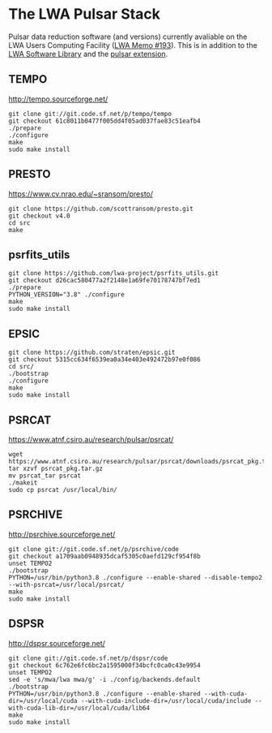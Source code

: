 # The LWA Pulsar Stack

Pulsar data reduction software (and versions) currently avaliable on the LWA Users Computing Facility ([LWA Memo #193](http://www.phys.unm.edu/~lwa/memos/memo/lwa0193d.pdf)).  This is in addition to the [LWA Software Library](https://fornax.phys.unm.edu/lwa/trac/) and the [pulsar extension](https://github.com/lwa-project/pulsar/).

## TEMPO
http://tempo.sourceforge.net/
```
git clone git://git.code.sf.net/p/tempo/tempo
git checkout 61c8011b0477f005dd4f05ad037fae83c51eafb4
./prepare
./configure
make
sudo make install
```

## PRESTO
https://www.cv.nrao.edu/~sransom/presto/
```
git clone https://github.com/scottransom/presto.git
git checkout v4.0
cd src
make
```

## psrfits_utils
```
git clone https://github.com/lwa-project/psrfits_utils.git
git checkout d26cac580477a2f2148e1a69fe70178747bf7ed1
./prepare
PYTHON_VERSION="3.8" ./configure
make
sudo make install
```

## EPSIC
```
git clone https://github.com/straten/epsic.git
git checkout 5315cc634f6539ea0a34e403e492472b97e0f086
cd src/
./bootstrap
./configure
make
sudo make install
```

## PSRCAT
https://www.atnf.csiro.au/research/pulsar/psrcat/
```
wget https://www.atnf.csiro.au/research/pulsar/psrcat/downloads/psrcat_pkg.tar.gz
tar xzvf psrcat_pkg.tar.gz
mv psrcat_tar psrcat
./makeit
sudo cp psrcat /usr/local/bin/
```

## PSRCHIVE
http://psrchive.sourceforge.net/
```
git clone git://git.code.sf.net/p/psrchive/code
git checkout a1709aab0948935dcaf5305c0aefd129cf954f8b
unset TEMPO2
./bootstrap
PYTHON=/usr/bin/python3.8 ./configure --enable-shared --disable-tempo2 --with-psrcat=/usr/local/psrcat/
make
sudo make install
```

## DSPSR
http://dspsr.sourceforge.net/
```
git clone git://git.code.sf.net/p/dspsr/code
git checkout 6c762e6fc6bc2a1595000f34bcfc0ca0c43e9954
unset TEMPO2
sed -e 's/mwa/lwa mwa/g' -i ./config/backends.default 
./bootstrap
PYTHON=/usr/bin/python3.8 ./configure --enable-shared --with-cuda-dir=/usr/local/cuda --with-cuda-include-dir=/usr/local/cuda/include --with-cuda-lib-dir=/usr/local/cuda/lib64
make
sudo make install
```
